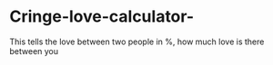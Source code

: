 # Cringe-love-calculator-
This tells the love between two people in %, how much love is there between you
